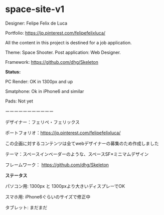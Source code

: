 # space-site-v1

Designer: Felipe Felix de Luca

Portfolio: https://jp.pinterest.com/felipefelixluca/

All the content in this project is destined for a job application.

Theme: Space Shooter. Post application: Web Designer.

Framework: https://github.com/dhg/Skeleton

**Status:**

PC Render: OK in 1300px and up

Smatphone: Ok in iPhone6 and similar

Pads: Not yet

ーーーーーーーーーーー

デザイナー：フェリペ・フェリックス

ポートフォリオ：https://jp.pinterest.com/felipefelixluca/

この企画に対するコンテンツは全てwebデザイナーの募集のため作成しました

テーマ：スペースインベーダーのような、スペースSF×ミニマムデザイン

フレームワーク： https://github.com/dhg/Skeleton

**ステータス**

パソコン用: 1300px と 1300pxより大きいディスプレーでOK

スマホ用: iPhone6ぐらいのサイズで修正中

タブレット: まだまだ
